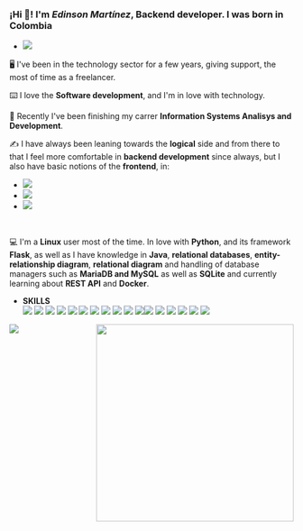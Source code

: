 
### ¡Hi 👋! I'm *Edinson Martínez*, Backend developer. I was born in Colombia
- <a href="https://www.linkedin.com/in/edmart1988/">
  <img src="https://img.shields.io/badge/linkedin-%230077B5.svg?&style=for-the-badge&logo=linkedin&logoColor=white" /></a>
  
🖥️ I've been in the technology sector for a few years, giving support, the most of time as a freelancer.

⌨️ I love the **Software development**, and I'm in love with technology.


📝 Recently I've been finishing my carrer **Information Systems Analisys and Development**.

✍️ I have always been leaning towards the **logical** side and from there to that I feel more comfortable in **backend development** since always, but I also have basic notions of the **frontend**, in:

- <img src="https://img.shields.io/badge/html5-E34F26?logo=html5&logoColor=white" />
- <img src="https://img.shields.io/badge/css3-1572B6?logo=css3&logoColor=white" />
- <img src="https://img.shields.io/badge/JavaScript-323330?style=for-the-badge&logo=javascript&logoColor=F7DF1E" />

<br/>

💻 I'm a **Linux** user most of the time. In love with **Python**, and its framework **Flask**, as well as I have knowledge in **Java**, **relational databases**, **entity-relationship diagram**, **relational diagram** and handling of database managers such as **MariaDB and MySQL** as well as **SQLite** and currently learning about **REST API** and **Docker**.


  - **SKILLS**<br/>
<img src="https://img.shields.io/badge/Python-3776AB?style=for-the-badge&logo=python&logoColor=white"/> <img src="https://img.shields.io/badge/json-5E5C5C?style=for-the-badge&logo=json&logoColor=white"/> <img src="https://img.shields.io/badge/MySQL-00000F?style=for-the-badge&logo=mysql&logoColor=white"/> <img src="https://img.shields.io/badge/SQLite-07405E?style=for-the-badge&logo=sqlite&logoColor=white"/> <img src="https://img.shields.io/badge/MariaDB-003545?style=for-the-badge&logo=mariadb&logoColor=white"/> <img src="https://img.shields.io/badge/Docker-2CA5E0?style=for-the-badge&logo=docker&logoColor=white"/> <img src="https://img.shields.io/badge/Git-F05032?style=for-the-badge&logo=git&logoColor=white"/> <img src="https://img.shields.io/badge/JWT-000000?style=for-the-badge&logo=JSON%20web%20tokens&logoColor=white"/> <img src="https://img.shields.io/badge/Windows-0078D6?style=for-the-badge&logo=windows&logoColor=white"/> <img src="https://img.shields.io/badge/Debian-A81D33?style=for-the-badge&logo=debian&logoColor=white"/> <img src="https://img.shields.io/badge/PostgreSQL-316192?style=for-the-badge&logo=postgresql&logoColor=white"><img src="https://img.shields.io/badge/Flask-000000?style=for-the-badge&logo=flask&logoColor=white"> <img src="https://img.shields.io/badge/Hasura-000000?style=for-the-badge&logo=hasura&logoColor=ffffff"> <img src="https://img.shields.io/badge/VIM-%2311AB00.svg?&style=for-the-badge&logo=vim&logoColor=white"> <img src="https://img.shields.io/badge/Linux-FCC624?style=for-the-badge&logo=linux&logoColor=black"> <img src="https://img.shields.io/badge/Fedora-294172?style=for-the-badge&logo=fedora&logoColor=white"> <img src="https://img.shields.io/badge/Go-00ADD8?style=for-the-badge&logo=go&logoColor=white">
  
  <a href="#"><img align="left" src="https://github-readme-stats.vercel.app/api/top-langs/?username=Edmartt&show_icons=true&count_private=true&theme=dark"></a>


<a href="#"><img align="right" src="https://github-readme-stats.vercel.app/api?username=Edmartt&show_icons=true&count_private=true&theme=dark" width="350"></a>
<!--
**Edmartt/Edmartt** is a ✨ _special_ ✨ repository because its `README.md` (this file) appears on your GitHub profile.

Here are some ideas to get you started:

- 🔭 I’m currently working on ...
- 🌱 I’m currently learning ...
- 👯 I’m looking to collaborate on ...
- 🤔 I’m looking for help with ...
- 💬 Ask me about ...
- 📫 How to reach me: ...
- 😄 Pronouns: ...
- ⚡ Fun fact: ...
-->
